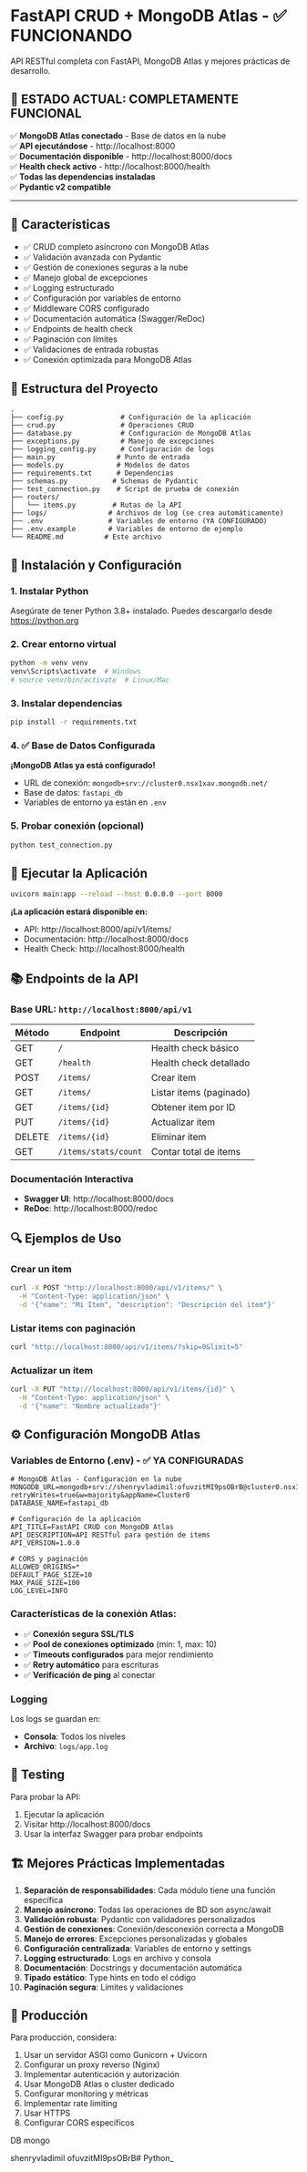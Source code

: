# FastAPI CRUD + MongoDB Atlas - ✅ FUNCIONANDO

API RESTful completa con FastAPI, MongoDB Atlas y mejores prácticas de desarrollo.

## 🎉 **ESTADO ACTUAL: COMPLETAMENTE FUNCIONAL**

✅ **MongoDB Atlas conectado** - Base de datos en la nube  
✅ **API ejecutándose** - http://localhost:8000  
✅ **Documentación disponible** - http://localhost:8000/docs  
✅ **Health check activo** - http://localhost:8000/health  
✅ **Todas las dependencias instaladas**  
✅ **Pydantic v2 compatible**

---

## 🚀 Características

- ✅ CRUD completo asíncrono con MongoDB Atlas
- ✅ Validación avanzada con Pydantic
- ✅ Gestión de conexiones seguras a la nube
- ✅ Manejo global de excepciones
- ✅ Logging estructurado
- ✅ Configuración por variables de entorno
- ✅ Middleware CORS configurado
- ✅ Documentación automática (Swagger/ReDoc)
- ✅ Endpoints de health check
- ✅ Paginación con límites
- ✅ Validaciones de entrada robustas
- ✅ Conexión optimizada para MongoDB Atlas

## 📁 Estructura del Proyecto

```
.
├── config.py              # Configuración de la aplicación
├── crud.py                # Operaciones CRUD
├── database.py            # Configuración de MongoDB Atlas
├── exceptions.py          # Manejo de excepciones
├── logging_config.py      # Configuración de logs
├── main.py               # Punto de entrada
├── models.py             # Modelos de datos
├── requirements.txt      # Dependencias
├── schemas.py           # Schemas de Pydantic
├── test_connection.py    # Script de prueba de conexión
├── routers/
│   └── items.py         # Rutas de la API
├── logs/               # Archivos de log (se crea automáticamente)
├── .env                # Variables de entorno (YA CONFIGURADO)
├── .env.example        # Variables de entorno de ejemplo
└── README.md          # Este archivo
```

## 🔧 Instalación y Configuración

### 1. Instalar Python
Asegúrate de tener Python 3.8+ instalado. Puedes descargarlo desde https://python.org

### 2. Crear entorno virtual

```bash
python -m venv venv
venv\Scripts\activate  # Windows
# source venv/bin/activate  # Linux/Mac
```

### 3. Instalar dependencias

```bash
pip install -r requirements.txt
```

### 4. ✅ Base de Datos Configurada
**¡MongoDB Atlas ya está configurado!** 
- URL de conexión: `mongodb+srv://cluster0.nsx1xav.mongodb.net/`
- Base de datos: `fastapi_db`
- Variables de entorno ya están en `.env`

### 5. Probar conexión (opcional)

```bash
python test_connection.py
```

## 🚀 Ejecutar la Aplicación

```bash
uvicorn main:app --reload --host 0.0.0.0 --port 8000
```

**¡La aplicación estará disponible en:**
- API: http://localhost:8000/api/v1/items/
- Documentación: http://localhost:8000/docs
- Health Check: http://localhost:8000/health

## 📚 Endpoints de la API

### Base URL: `http://localhost:8000/api/v1`

| Método | Endpoint | Descripción |
|--------|----------|-------------|
| GET | `/` | Health check básico |
| GET | `/health` | Health check detallado |
| POST | `/items/` | Crear item |
| GET | `/items/` | Listar items (paginado) |
| GET | `/items/{id}` | Obtener item por ID |
| PUT | `/items/{id}` | Actualizar item |
| DELETE | `/items/{id}` | Eliminar item |
| GET | `/items/stats/count` | Contar total de items |

### Documentación Interactiva

- **Swagger UI**: http://localhost:8000/docs
- **ReDoc**: http://localhost:8000/redoc

## 🔍 Ejemplos de Uso

### Crear un item
```bash
curl -X POST "http://localhost:8000/api/v1/items/" \
  -H "Content-Type: application/json" \
  -d '{"name": "Mi Item", "description": "Descripción del item"}'
```

### Listar items con paginación
```bash
curl "http://localhost:8000/api/v1/items/?skip=0&limit=5"
```

### Actualizar un item
```bash
curl -X PUT "http://localhost:8000/api/v1/items/{id}" \
  -H "Content-Type: application/json" \
  -d '{"name": "Nombre actualizado"}'
```

## ⚙️ Configuración MongoDB Atlas

### Variables de Entorno (.env) - ✅ YA CONFIGURADAS

```env
# MongoDB Atlas - Configuración en la nube
MONGODB_URL=mongodb+srv://shenryvladimil:ofuvzitMI9psOBrB@cluster0.nsx1xav.mongodb.net/?retryWrites=true&w=majority&appName=Cluster0
DATABASE_NAME=fastapi_db

# Configuración de la aplicación
API_TITLE=FastAPI CRUD con MongoDB Atlas
API_DESCRIPTION=API RESTful para gestión de items
API_VERSION=1.0.0

# CORS y paginación
ALLOWED_ORIGINS=*
DEFAULT_PAGE_SIZE=10
MAX_PAGE_SIZE=100
LOG_LEVEL=INFO
```

### Características de la conexión Atlas:
- ✅ **Conexión segura SSL/TLS**
- ✅ **Pool de conexiones optimizado** (min: 1, max: 10)
- ✅ **Timeouts configurados** para mejor rendimiento
- ✅ **Retry automático** para escrituras
- ✅ **Verificación de ping** al conectar

### Logging

Los logs se guardan en:
- **Consola**: Todos los niveles
- **Archivo**: `logs/app.log`

## 🧪 Testing

Para probar la API:

1. Ejecutar la aplicación
2. Visitar http://localhost:8000/docs
3. Usar la interfaz Swagger para probar endpoints

## 🏗️ Mejores Prácticas Implementadas

1. **Separación de responsabilidades**: Cada módulo tiene una función específica
2. **Manejo asíncrono**: Todas las operaciones de BD son async/await
3. **Validación robusta**: Pydantic con validadores personalizados
4. **Gestión de conexiones**: Conexión/desconexión correcta a MongoDB
5. **Manejo de errores**: Excepciones personalizadas y globales
6. **Configuración centralizada**: Variables de entorno y settings
7. **Logging estructurado**: Logs en archivo y consola
8. **Documentación**: Docstrings y documentación automática
9. **Tipado estático**: Type hints en todo el código
10. **Paginación segura**: Límites y validaciones

## 🚨 Producción

Para producción, considera:

1. Usar un servidor ASGI como Gunicorn + Uvicorn
2. Configurar un proxy reverso (Nginx)
3. Implementar autenticación y autorización
4. Usar MongoDB Atlas o cluster dedicado
5. Configurar monitoring y métricas
6. Implementar rate limiting
7. Usar HTTPS
8. Configurar CORS específicos

DB mongo

shenryvladimil
ofuvzitMI9psOBrB#   P y t h o n _  
 